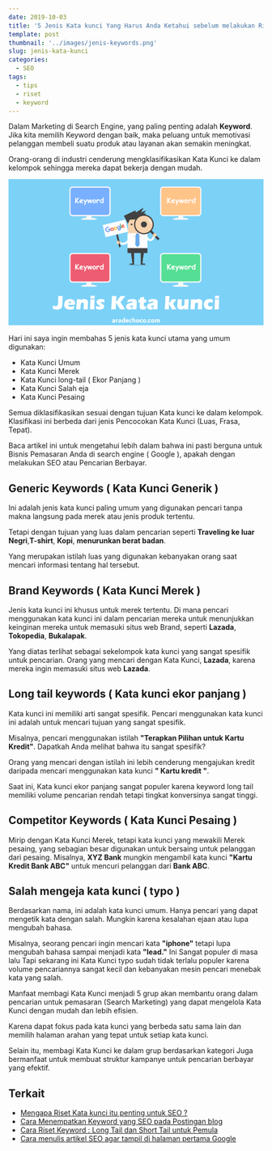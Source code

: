 ```yaml
---
date: 2019-10-03
title: '5 Jenis Kata kunci Yang Harus Anda Ketahui sebelum melakukan Riset'
template: post
thumbnail: '../images/jenis-keywords.png'
slug: jenis-kata-kunci
categories:
  - SEO
tags:
  - tips
  - riset
  - keyword
---
```


Dalam Marketing di Search Engine, yang paling penting adalah **Keyword**. Jika kita memilih Keyword dengan baik, maka peluang untuk memotivasi pelanggan membeli suatu produk atau layanan akan semakin meningkat. 

Orang-orang di industri cenderung mengklasifikasikan Kata Kunci ke dalam kelompok sehingga mereka dapat bekerja dengan mudah. 

![](../images/jenis-kata-kunci.png)

Hari ini saya ingin membahas 5 jenis kata kunci utama yang umum digunakan: 

- Kata Kunci Umum
- Kata Kunci Merek 
- Kata Kunci long-tail ( Ekor Panjang ) 
- Kata Kunci Salah eja 
- Kata Kunci Pesaing

Semua diklasifikasikan sesuai dengan tujuan Kata kunci ke dalam kelompok. Klasifikasi ini berbeda dari jenis Pencocokan Kata Kunci (Luas, Frasa, Tepat). 

Baca artikel ini untuk mengetahui lebih dalam bahwa ini pasti berguna untuk Bisnis Pemasaran Anda di search engine ( Google ), apakah dengan melakukan SEO atau Pencarian Berbayar.

## Generic Keywords ( Kata Kunci Generik )

Ini adalah jenis kata kunci paling umum yang digunakan pencari tanpa makna langsung pada merek atau jenis produk tertentu. 

Tetapi dengan tujuan yang luas dalam pencarian seperti **Traveling ke luar Negri**,**T-shirt**, **Kopi**, **menurunkan berat badan**. 

Yang merupakan istilah luas yang digunakan kebanyakan orang saat mencari informasi tentang hal tersebut.

## Brand Keywords ( Kata Kunci Merek  )

Jenis kata kunci ini khusus untuk merek tertentu. Di mana pencari menggunakan kata kunci ini dalam pencarian mereka untuk menunjukkan keinginan mereka untuk memasuki situs web Brand, seperti **Lazada**, **Tokopedia**, **Bukalapak**. 

Yang diatas terlihat sebagai sekelompok kata kunci yang sangat spesifik untuk pencarian. Orang yang mencari dengan Kata Kunci, **Lazada**, karena mereka ingin memasuki situs web **Lazada**.

## Long tail keywords ( Kata kunci ekor panjang )

Kata kunci ini memiliki arti sangat spesifik. Pencari menggunakan kata kunci ini adalah untuk mencari tujuan yang sangat spesifik. 

Misalnya, pencari menggunakan istilah **"Terapkan Pilihan untuk Kartu Kredit"**. Dapatkah Anda melihat bahwa itu sangat spesifik? 

Orang yang mencari dengan istilah ini lebih cenderung mengajukan kredit daripada mencari menggunakan kata kunci **" Kartu kredit "**. 

Saat ini, Kata kunci ekor panjang sangat populer karena keyword long tail memiliki volume pencarian rendah tetapi tingkat konversinya sangat tinggi.

## Competitor Keywords ( Kata Kunci Pesaing )

Mirip dengan Kata Kunci Merek, tetapi kata kunci yang mewakili Merek pesaing, yang sebagian besar digunakan untuk bersaing untuk pelanggan dari pesaing. Misalnya, **XYZ Bank** mungkin mengambil kata kunci **"Kartu Kredit Bank ABC"** untuk mencuri pelanggan dari **Bank ABC**.

## Salah mengeja kata kunci ( typo )

Berdasarkan nama, ini adalah kata kunci umum. Hanya pencari yang dapat mengetik kata dengan salah. Mungkin karena kesalahan ejaan atau lupa mengubah bahasa. 

Misalnya, seorang pencari ingin mencari kata **"iphone"** tetapi lupa mengubah bahasa sampai menjadi kata **"lead."** Ini Sangat populer di masa lalu Tapi sekarang ini Kata Kunci typo sudah tidak terlalu populer karena volume pencariannya sangat kecil dan kebanyakan mesin pencari menebak kata yang salah.

Manfaat membagi Kata Kunci menjadi 5 grup akan membantu orang dalam pencarian untuk pemasaran (Search Marketing) yang dapat mengelola Kata Kunci dengan mudah dan lebih efisien. 

Karena dapat fokus pada kata kunci yang berbeda satu sama lain dan memilih halaman arahan yang tepat untuk setiap kata kunci.

Selain itu, membagi Kata Kunci ke dalam grup berdasarkan kategori Juga bermanfaat untuk membuat struktur kampanye untuk pencarian berbayar yang efektif. 

## Terkait

- [Mengapa Riset Kata kunci itu penting untuk SEO ?](https://www.aradechoco.com/riset-kata-kunci/)
- [Cara Menempatkan Keyword yang SEO pada Postingan blog](https://www.aradechoco.com/menempatkan-keyword-seo/)
- [Cara Riset Keyword : Long Tail dan Short Tail untuk Pemula](https://www.aradechoco.com/cara-riset-keyword-untuk-pemula/)
- [Cara menulis artikel SEO agar tampil di halaman pertama Google](https://www.aradechoco.com/menulis-artikel-seo/)
